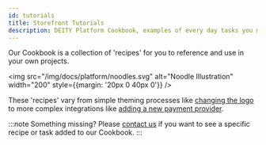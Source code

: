 ```yaml
---
id: tutorials
title: Storefront Tutorials
description: DEITY Platform Cookbook, examples of every day tasks you might need to do when building your app
---
```


Our Cookbook is a collection of 'recipes' for you to reference and use in your own projects.

<img src="/img/docs/platform/noodles.svg" alt="Noodle Illustration" width="200" style={{margin: '20px 0 40px 0'}} />

These 'recipes' vary from simple theming processes like [changing the logo](client/change-logo) to more complex integrations like [adding a new payment provider](integrations/braintree).


:::note Something missing?
Please [contact us](https://deity.com/contact) if you want to see a specific recipe or task added to our Cookbook.
:::
